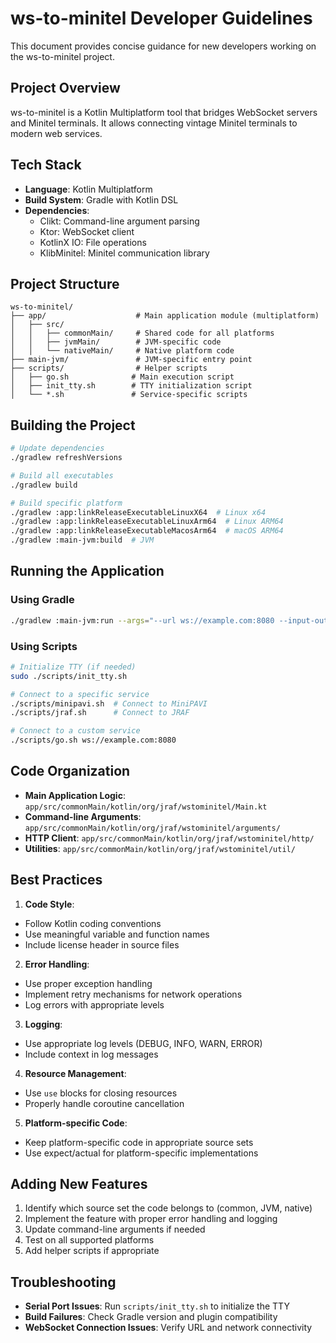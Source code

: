 # ws-to-minitel Developer Guidelines

This document provides concise guidance for new developers working on the ws-to-minitel project.

## Project Overview

ws-to-minitel is a Kotlin Multiplatform tool that bridges WebSocket servers and Minitel terminals. It allows connecting vintage Minitel
terminals to modern web services.

## Tech Stack

- **Language**: Kotlin Multiplatform
- **Build System**: Gradle with Kotlin DSL
- **Dependencies**:
  - Clikt: Command-line argument parsing
  - Ktor: WebSocket client
  - KotlinX IO: File operations
  - KlibMinitel: Minitel communication library

## Project Structure

```
ws-to-minitel/
├── app/                    # Main application module (multiplatform)
│   ├── src/
│   │   ├── commonMain/     # Shared code for all platforms
│   │   ├── jvmMain/        # JVM-specific code
│   │   └── nativeMain/     # Native platform code
├── main-jvm/               # JVM-specific entry point
├── scripts/                # Helper scripts
│   ├── go.sh              # Main execution script
│   ├── init_tty.sh        # TTY initialization script
│   └── *.sh               # Service-specific scripts
```

## Building the Project

```bash
# Update dependencies
./gradlew refreshVersions

# Build all executables
./gradlew build

# Build specific platform
./gradlew :app:linkReleaseExecutableLinuxX64  # Linux x64
./gradlew :app:linkReleaseExecutableLinuxArm64  # Linux ARM64
./gradlew :app:linkReleaseExecutableMacosArm64  # macOS ARM64
./gradlew :main-jvm:build  # JVM
```

## Running the Application

### Using Gradle

```bash
./gradlew :main-jvm:run --args="--url ws://example.com:8080 --input-output /dev/ttyUSB0"
```

### Using Scripts

```bash
# Initialize TTY (if needed)
sudo ./scripts/init_tty.sh

# Connect to a specific service
./scripts/minipavi.sh  # Connect to MiniPAVI
./scripts/jraf.sh      # Connect to JRAF

# Connect to a custom service
./scripts/go.sh ws://example.com:8080
```

## Code Organization

- **Main Application Logic**: `app/src/commonMain/kotlin/org/jraf/wstominitel/Main.kt`
- **Command-line Arguments**: `app/src/commonMain/kotlin/org/jraf/wstominitel/arguments/`
- **HTTP Client**: `app/src/commonMain/kotlin/org/jraf/wstominitel/http/`
- **Utilities**: `app/src/commonMain/kotlin/org/jraf/wstominitel/util/`

## Best Practices

1. **Code Style**:
  - Follow Kotlin coding conventions
  - Use meaningful variable and function names
  - Include license header in source files

2. **Error Handling**:
  - Use proper exception handling
  - Implement retry mechanisms for network operations
  - Log errors with appropriate levels

3. **Logging**:
  - Use appropriate log levels (DEBUG, INFO, WARN, ERROR)
  - Include context in log messages

4. **Resource Management**:
  - Use `use` blocks for closing resources
  - Properly handle coroutine cancellation

5. **Platform-specific Code**:
  - Keep platform-specific code in appropriate source sets
  - Use expect/actual for platform-specific implementations

## Adding New Features

1. Identify which source set the code belongs to (common, JVM, native)
2. Implement the feature with proper error handling and logging
3. Update command-line arguments if needed
4. Test on all supported platforms
5. Add helper scripts if appropriate

## Troubleshooting

- **Serial Port Issues**: Run `scripts/init_tty.sh` to initialize the TTY
- **Build Failures**: Check Gradle version and plugin compatibility
- **WebSocket Connection Issues**: Verify URL and network connectivity
